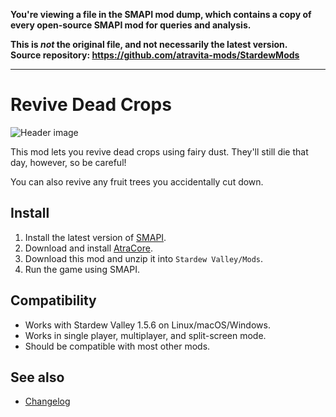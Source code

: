 **You're viewing a file in the SMAPI mod dump, which contains a copy of every open-source SMAPI mod
for queries and analysis.**

**This is _not_ the original file, and not necessarily the latest version.**  
**Source repository: https://github.com/atravita-mods/StardewMods**

----

Revive Dead Crops
=================================
![Header image](docs/revive.gif)

This mod lets you revive dead crops using fairy dust. They'll still die that day, however, so be careful!

You can also revive any fruit trees you accidentally cut down.

## Install

1. Install the latest version of [SMAPI](https://smapi.io).
2. Download and install [AtraCore](https://www.nexusmods.com/stardewvalley/mods/12932).
2. Download this mod and unzip it into `Stardew Valley/Mods`.
3. Run the game using SMAPI.

## Compatibility

* Works with Stardew Valley 1.5.6 on Linux/macOS/Windows.
* Works in single player, multiplayer, and split-screen mode.
* Should be compatible with most other mods. 

## See also

* [Changelog](docs/Changelog.md)
